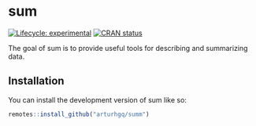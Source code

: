 
<!-- README.md is generated from README.Rmd. Please edit that file -->

# sum

<!-- badges: start -->

[![Lifecycle:
experimental](https://img.shields.io/badge/lifecycle-experimental-orange.svg)](https://lifecycle.r-lib.org/articles/stages.html#experimental)
[![CRAN
status](https://www.r-pkg.org/badges/version/sum)](https://CRAN.R-project.org/package=sum)
<!-- badges: end -->

The goal of sum is to provide useful tools for describing and
summarizing data.

## Installation

You can install the development version of sum like so:

``` r
remotes::install_github("arturhgq/summ")
```
